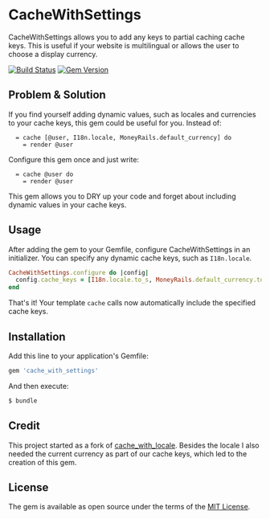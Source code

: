 # CacheWithSettings
CacheWithSettings allows you to add any keys to partial caching cache keys. This is useful if your website is multilingual or allows the user to choose a display currency.

[![Build Status](https://travis-ci.org/richardvenneman/cache_with_settings.svg?branch=master)](https://travis-ci.org/richardvenneman/cache_with_settings)
[![Gem Version](https://badge.fury.io/rb/cache_with_settings.svg)](https://badge.fury.io/rb/cache_with_settings)

## Problem & Solution
If you find yourself adding dynamic values, such as locales and currencies to your cache keys, this gem could be useful for you. Instead of:

```
  = cache [@user, I18n.locale, MoneyRails.default_currency] do
    = render @user
```

Configure this gem once and just write:

```
  = cache @user do
    = render @user
```

This gem allows you to DRY up your code and forget about including dynamic values in your cache keys.

## Usage
After adding the gem to your Gemfile, configure CacheWithSettings in an initializer. You can specify any dynamic cache keys, such as `I18n.locale`.

```ruby
CacheWithSettings.configure do |config|
  config.cache_keys = [I18n.locale.to_s, MoneyRails.default_currency.to_s]
end
```

That's it! Your template `cache` calls now automatically include the specified cache keys.

## Installation
Add this line to your application's Gemfile:

```ruby
gem 'cache_with_settings'
```

And then execute:
```bash
$ bundle
```

## Credit
This project started as a fork of [cache_with_locale](https://github.com/igorkasyanchuk/cache_with_locale). Besides the locale I also needed the current currency as part of our cache keys, which led to the creation of this gem.

## License
The gem is available as open source under the terms of the [MIT License](https://opensource.org/licenses/MIT).
